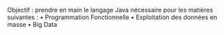 Objectif : prendre en main le langage Java nécessaire pour les matières suivantes :
• Programmation Fonctionnelle
• Exploitation des données en masse
• Big Data
